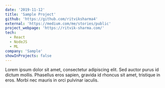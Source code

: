 ```yaml
---
date: '2019-11-12'
title: 'Sample Project'
github: 'https://github.com/ritviksharma4'
external: 'https://medium.com/me/stories/public'
project_webpage: 'https://ritvik-sharma.com/'
tech:
  - React
  - NodeJS
  - ML
company: 'Sample'
showInProjects: false
---
```

Lorem ipsum dolor sit amet, consectetur adipiscing elit. Sed auctor purus id dictum mollis. Phasellus eros sapien, gravida id rhoncus sit amet, tristique in eros. Morbi nec mauris in orci pulvinar iaculis. 